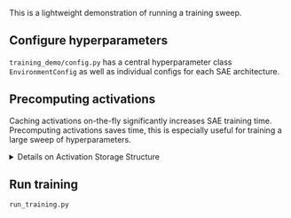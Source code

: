 This is a lightweight demonstration of running a training sweep.

## Configure hyperparameters
`training_demo/config.py` has a central hyperparameter class `EnvironmentConfig` as well as individual configs for each SAE architecture.

## Precomputing activations
Caching activations on-the-fly significantly increases SAE training time. Precomputing activations saves time, this is especially useful for training a large sweep of hyperparameters.

<details><summary>Details on Activation Storage Structure</summary>

Precomputed activations are stored on S3 with the following structure:

```
bucket/
├── run_name/
│   ├── metadata.json          # Contains shape, dtype, bytes_per_file info
│   ├── statistics.json        # Training statistics
│   ├── cfg.json              # Configuration file
│   └── data_files/           # Serialized activation tensors
```

The activation data is stored as PyTorch tensors using `torch.save()`. Each file contains dictionary with keys `"states"` and `"input_ids"` (for backward compatibility)

The `metadata.json` file contains:
- `shape`: Tensor dimensions 
- `dtype`: Data type (e.g., `torch.float16`)
- `bytes_per_file`: Size of each data file
- `input_ids_shape`: Shape of input token IDs (if applicable)
</details>

## Run training 

`run_training.py`